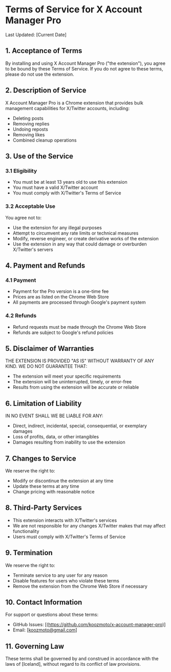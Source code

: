 # Terms of Service for X Account Manager Pro

Last Updated: [Current Date]

## 1. Acceptance of Terms

By installing and using X Account Manager Pro ("the extension"), you agree to be bound by these Terms of Service. If you do not agree to these terms, please do not use the extension.

## 2. Description of Service

X Account Manager Pro is a Chrome extension that provides bulk management capabilities for X/Twitter accounts, including:
- Deleting posts
- Removing replies
- Undoing reposts
- Removing likes
- Combined cleanup operations

## 3. Use of the Service

### 3.1 Eligibility
- You must be at least 13 years old to use this extension
- You must have a valid X/Twitter account
- You must comply with X/Twitter's Terms of Service

### 3.2 Acceptable Use
You agree not to:
- Use the extension for any illegal purposes
- Attempt to circumvent any rate limits or technical measures
- Modify, reverse engineer, or create derivative works of the extension
- Use the extension in any way that could damage or overburden X/Twitter's servers

## 4. Payment and Refunds

### 4.1 Payment
- Payment for the Pro version is a one-time fee
- Prices are as listed on the Chrome Web Store
- All payments are processed through Google's payment system

### 4.2 Refunds
- Refund requests must be made through the Chrome Web Store
- Refunds are subject to Google's refund policies

## 5. Disclaimer of Warranties

THE EXTENSION IS PROVIDED "AS IS" WITHOUT WARRANTY OF ANY KIND. WE DO NOT GUARANTEE THAT:
- The extension will meet your specific requirements
- The extension will be uninterrupted, timely, or error-free
- Results from using the extension will be accurate or reliable

## 6. Limitation of Liability

IN NO EVENT SHALL WE BE LIABLE FOR ANY:
- Direct, indirect, incidental, special, consequential, or exemplary damages
- Loss of profits, data, or other intangibles
- Damages resulting from inability to use the extension

## 7. Changes to Service

We reserve the right to:
- Modify or discontinue the extension at any time
- Update these terms at any time
- Change pricing with reasonable notice

## 8. Third-Party Services

- This extension interacts with X/Twitter's services
- We are not responsible for any changes X/Twitter makes that may affect functionality
- Users must comply with X/Twitter's Terms of Service

## 9. Termination

We reserve the right to:
- Terminate service to any user for any reason
- Disable features for users who violate these terms
- Remove the extension from the Chrome Web Store if necessary

## 10. Contact Information

For support or questions about these terms:
- GitHub Issues: [(https://github.com/koozmoto/x-account-manager-pro)]
- Email: [koozmoto@gmail.com]

## 11. Governing Law

These terms shall be governed by and construed in accordance with the laws of [Iceland], without regard to its conflict of law provisions.
